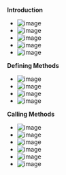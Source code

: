 **Introduction**
- ![image](https://github.com/user-attachments/assets/1df190eb-4a5d-4261-83cb-86689f92351f)
- ![image](https://github.com/user-attachments/assets/edd40e9c-744b-4e43-aa05-53a67166c6ea)
- ![image](https://github.com/user-attachments/assets/89fce45d-1243-4dc5-bb89-1b529cd72d5e)
- ![image](https://github.com/user-attachments/assets/6f7478c2-7fba-43e3-9d14-79858bb681fe)
- ![image](https://github.com/user-attachments/assets/0cb31bc0-4722-44bc-bd4a-cac9e95e267d)

**Defining Methods**
- ![image](https://github.com/user-attachments/assets/8df882c4-9222-49e1-8d7f-236d93bafa55)
- ![image](https://github.com/user-attachments/assets/3dcd1f95-00ac-4199-b0e5-8f9050604b37)
- ![image](https://github.com/user-attachments/assets/cb8baf9b-6075-446d-a65e-9fde0376b2ba)
- ![image](https://github.com/user-attachments/assets/13eb401b-8656-43ce-bce9-7485774a9e38)

**Calling Methods**
- ![image](https://github.com/user-attachments/assets/2259bfa8-98a1-4162-bc5d-aaea1bc482a5)
- ![image](https://github.com/user-attachments/assets/429c6020-24b7-4a24-b9f5-a8403f06ecc6)
- ![image](https://github.com/user-attachments/assets/c33617cc-c7fd-4004-84cd-78e3982f2500)
- ![image](https://github.com/user-attachments/assets/3a143bd6-b359-4f63-af6a-58ca07c2f593)
- ![image](https://github.com/user-attachments/assets/c82ac5f4-0449-483f-b9aa-2c023262f92f)
- ![image](https://github.com/user-attachments/assets/4e60e5ea-2449-44fd-9ce3-fd9d21d287ac)


